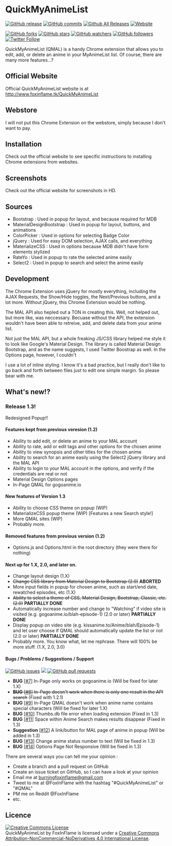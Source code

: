 # QuickMyAnimeList
[![GitHub release](https://img.shields.io/github/release/FoxInFlame/QuickMyAnimeList.svg?maxAge=2592000)](https://github.com/FoxInFlame/QuickMyAnimeList/releases) [![GitHub commits](https://img.shields.io/github/commits-since/FoxInFlame/QuickMyAnimeList/1.2.svg?maxAge=2592000)]() [![Github All Releases](https://img.shields.io/github/downloads/FoxInFlame/QuickMyAnimeList/total.svg?maxAge=2592000)]() [![Website](https://img.shields.io/website-up-down-green-red/http/www.foxinflame.tk.svg?maxAge=2592000)](http://www.foxinflame.tk/QuickMyAnimeList)

[![GitHub forks](https://img.shields.io/github/forks/FoxInFlame/QuickMyAnimeList.svg?style=social&label=Fork&maxAge=2592000)]() [![GitHub stars](https://img.shields.io/github/stars/FoxInFlame/QuickMyAnimeList.svg?style=social&label=Star&maxAge=2592000)]() [![GitHub watchers](https://img.shields.io/github/watchers/FoxInFlame/QuickMyAnimeList.svg?style=social&label=Watch&maxAge=2592000)]() [![GitHub followers](https://img.shields.io/github/followers/FoxInFlame.svg?style=social&label=Follow&maxAge=2592000)]() [![Twitter Follow](https://img.shields.io/twitter/follow/FoxInFlame.svg?style=social&label=Follow&maxAge=2592000)]()

QuickMyAnimeList (QMAL) is a handy Chrome extension that allows you to edit, add, or delete an anime in your MyAnimeList list. Of course, there are many more features...? 

## Official Website
Official QuickMyAnimeList website is at http://www.foxinflame.tk/QuickMyAnimeList

## Webstore
I will not put this Chrome Extension on the webstore, simply because I don't want to pay.

## Installation
Check out the official website to see specific instructions to installing Chrome extensions from websites.

## Screenshots
Check out the official website for screenshots in HD.

## Sources
- Bootstrap : Used in popup for layout, and because required for MDB
- MaterialDesignBootstrap : Used in popup for layout, buttons, and animations
- ColorPicker : Used in options for selecting Badge Color
- jQuery : Used for easy DOM selection, AJAX calls, and everything
- MaterializeCSS : Used in options because MDB didn't have form elements stylized
- RateYo : Used in popup to rate the selected anime easily
- Select2 : Used in popup to search and select the anime easily

## Development
The Chrome Extension uses jQuery for mostly everything, including the AJAX Requests, the Show/Hide toggles, the Next/Previous buttons, and a lot more. Without jQuery, this Chrome Extension would be nothing.

The MAL API also hepled out a TON in creating this. Well, not helped out, but more like, was neccessary. Becuase without the API, the extension wouldn't have been able to retreive, add, and delete data from your anime list.

Not just the MAL API, but a whole freaking JS/CSS library helped me style it to look like Google's Material Design. The library is called Material Design Bootstrap, and as the name suggests, I used Twitter Boostrap as well. In the Options page, however, I couldn't

I use a lot of inline styling. I know it's a bad practice, but I really don't like to go back and forth between files just to edit one simple margin. So please bear with me.

## What's new!?
### Release 1.3!

Redesigned Popup!!

#### Features kept from previous veresion (1.2)

- Ability to add edit, or delete an anime to your MAL account
- Ability to rate, add or edit tags and other options for the chosen anime
- Ability to view synopsis and other titles for the chosen anime
- Ability to search for an anime easily using the Select2 jQuery library and the MAL API
- Ability to login to your MAL account in the options, and verify if the credentials are real or not
- Material Design Options pages
- In-Page QMAL for gogoanime.io

#### New features of Version 1.3

- Ability to choose CSS theme on popup (WIP)
- MaterializeCSS popup theme (WIP) [Features a new Search style!]
- More QMAL sites (WIP)
- Probably more.

#### Removed features from previous version (1.2)

- Options.js and Options.html in the root directory (they were there for nothing)

#### Next up for 1.X, 2.0, and later on.

- Change layout design (1.X)
- ~~Change CSS library from Material Design to Bootstrap (2.0)~~ **ABORTED**
- More input fields in popup for chosen anime, such as start/end date, rewatched episodes, etc (1.X)
- ~~Ability to select a theme of CSS, Material Design, Bootstrap, Classic, etc. (2.0)~~ **PARTIALLY DONE**
- Automatically increase number and change to "Watching" if video site is visited (e.g. gogoanime.io/blah-episode-1) (2.0 or later) **PARTIALLY DONE**
- Display popup on video site (e.g. kissanime.to/Anime/blah/Episode-1) and let user choose if QMAL should automatically update the list or not (2.0 or later) **PARTIALLY DONE**
- Probably more. You know what, let me rephrase. There will 100% be more stuff. (1.X, 2.0, 3.0)

#### Bugs / Problems / Suggestions / Support

[![GitHub issues](https://img.shields.io/github/issues-raw/FoxInFlame/QuickMyAnimeList.svg?maxAge=2592000)]() [![](https://img.shields.io/github/issues-closed-raw/FoxInFlame/QuickMyAnimeList.svg?maxAge=2592000)]() [![GitHub pull requests](https://img.shields.io/github/issues-pr/FoxInFlame/QuickMyAnimeList.svg?maxAge=2592000)]()

- **BUG** [[#7](https://github.com/FoxInFlame/QuickMyAnimeList/issues/7)] In-Page only works on gogoanime.io (Will be fixed for later 1.X)
- ~~**BUG** [[#8](https://github.com/FoxInFlame/QuickMyAnimeList/issues/8)] In-Page doesn't work when there is only one result in the API search~~ (Fixed with 1.2.1)
- **BUG**  [[#9](https://github.com/FoxInFlame/QuickMyAnimeList/issues/9)] In-Page QMAL doesn't work when anime name contains special characters (Will be fixed for later 1.X)
- **BUG** [[#10](https://github.com/FoxInFlame/QuickMyAnimeList/issues/10)] Thumbs.db file error when loading extension (Fixed in 1.3)
- **BUG** [[#11](https://github.com/FoxInFlame/QuickMyAnimeList/issues/11)] Space within Anime Search makes results disappear (Fixed in 1.3)
- **Suggestion** [[#12](https://github.com/FoxInFlame/QuickMyAnimeList/issues/12)] A link/button for MAL page of anime in popup (Will be added in 1.3)
- **BUG** [[#13](https://github.com/FoxInFlame/QuickMyAnimeList/issues/13)] Change anime status number to text (Will be fixed in 1.3)
- **BUG** [[#14](https://github.com/FoxInFlame/QuickMyAnimeList/issues/14)] Options Page Not Responsive (Will be fixed in 1.3)

There are several ways you can tell me your opinion :

- Create a branch and a pull request on GitHub
- Create an issue ticket on GitHub, so I can have a look at your opinion
- Email me at burningfoxinflame@gmail.com
- Tweet to me at @FoxInFlame with the hashtag "#QuickMyAnimeList" or "#QMAL"
- PM me on Reddit @FoxInFlame
- etc.

## Licence
<a rel="license" href="http://creativecommons.org/licenses/by-nc-nd/4.0"><img alt="Creative Commons License" style="border-width:0" src="https://i.creativecommons.org/l/by-nc-nd/4.0/88x31.png" /></a><br /><span xmlns:dct="http://purl.org/dc/terms" property="dct:title">QuickMyAnimeList</span> by <span xmlns:cc="http://creativecommons.org/ns#" property="cc:attributionName">FoxInFlame</span> is licensed under a <a rel="license" href="http://creativecommons.org/licenses/by-nc-nd/4.0">Creative Commons Attribution-NonCommercial-NoDerivatives 4.0 International License</a>.
